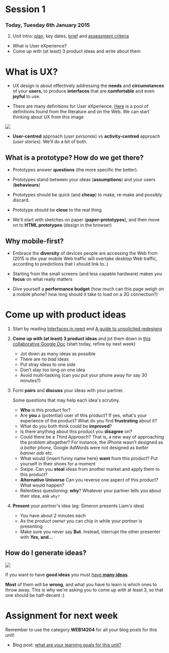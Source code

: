 # Session 1

### Today, Tuesday 6th January 2015

1. Unit intro: [plan](https://github.com/RavensbourneWebMedia/WEB14204#plan), key dates, [brief](https://github.com/RavensbourneWebMedia/WEB14204#brief) and [assessment criteria](https://github.com/RavensbourneWebMedia/WEB14204#assessment-criteria) 
* What is User eXperience?
* Come up with (at least) 3 product ideas and write about them


# What is UX?

* UX design is about effectively addressing the **needs** and **circumstances** of your **users**, to produce **interfaces** that are **comfortable** and even **joyful** to use.

* There are many definitions for User eXperience. [Here](http://www.allaboutux.org/ux-definitions) is a pool of definitions found from the literature and on the Web. We can start thinking about UX from this image

![](http://imgs.xkcd.com/comics/university_website.png)

* **User-centred** approach (*user personas*) vs **activity-centred** approach (*user stories*). We'll do a bit of both.


## What is a prototype? How do we get there?

* Prototypes answer **questions** (the more specific the better).

* Prototypes stand between your ideas (**assumptions**) and your users (**behaviours**)

* Prototypes should be quick (and **cheap**) to make, re-make and possibly discard.

* Prototype should be **close** to the real thing

* We'll start with sketches on paper (**paper-prototypes**), and then move on to **HTML prototypes** (design in the browser)


## Why mobile-first?

* Embrace the **diversity** of devices people are accessing the Web from (2015 is *the* year mobile Web traffic will overtake *desktop* Web traffic, according to predictions that I should link to..)

* Starting from the small screens (and less capable hardware) makes you **focus** on what really matters

* Give yourself a **performance budget** (how much can this page weigh on a mobile phone? how long should it take to load on a 3G connection?)



# Come up with product ideas

1. Start by reading [Interfaces in need](https://medium.com/@gbks/interfaces-in-need-fa21105102c6) and [A guide to unsolicited redesigns](http://www.welcomebrand.co.uk/thoughts/the-designers-guide-to-unsolicited-redesigns/)

2. **Come up with (at least) 3 product ideas** and jot them down in [this collaborative Google Doc](https://docs.google.com/document/d/1uvH4DzJyyMGLhlRfwow58k96xDwcw6ZX--RoUhqB928/edit?usp=sharing) (start today, refine by next week)

	* Jot down as many ideas as possible 
	* There are no *bad* ideas 
	* Put stray ideas to one side 
	* Don’t stay too long on one idea
	* Avoid multi-tasking (can you put your phone away for say 30 minutes?)


3. Form **pairs** and **discuss** your ideas with your partner.

	Some questions that may help each idea's scrutiny.

	* **Who** is this product for? 
	* Are **you** a (potential) user of this product? If yes, what's your experience of the product? What do you find **frustrating** about it?
	* What do you both think could be **improved**? 
	* Is there anything about this product you **disagree** on?
	* Could there be a *Third Approach*? That is, a new way of approaching the problem altogether? For instance, the iPhone wasn’t designed as *a better phone*, Google AdWords were not designed as *better banner ads* etc. 
	* What would {insert funny name here} **want** from this product? Put yourself in their shoes for a moment
	* *Swipe*. Can you **steal** ideas from another market and apply them to this product?
	* **Alternative Universe** Can you reverse one aspect of this product? What would happen?
	* Relentless questioning: **why**? Whatever your partner tells you about their idea, ask `why?` 
	

4. **Present** your *partner*'s idea (eg: Simeron presents Liam's idea)

	* You have about 2 minutes each
	* As the *product owner* you can chip in while your *partner* is presenting
	* Make sure you never say **But**. Instead, interrupt the other presenter with **Yes, and...**


## How do I generate ideas?

![](http://frankchimero.com/assets/ideas.gif)

If you want to have **good ideas** you must [have **many ideas**](https://medium.com/founder-stories/9bd554bedce0).

**Most** of them will be **wrong**, and what you have to learn is which ones to throw away. This is why we're asking you to come up with at least 3, so that one should be half-decent :)



# Assignment for next week

Remember to use the category **WEB14204** for all your blog posts for this unit!

* Blog post: [what are your learning goals for this unit?](https://github.com/RavensbourneWebMedia/Blogging/blob/master/what-are-my-learning-goals.md)


<!-- 

UX quiz, from http://courses.theteamw.com/an-introduction-to-the-user-experience/5699

Most of the time people don't like to think a lot, so you should design your user experience to encourage people to think more. [ true / false ]

Both the goals of the user and the goals of the organization that is developing the experience you are working on are important to take into consideration in your design. [ true / false ]

Meeting a technology project's time and budget constraints is one of the Principles of User Experience.

Designing for the users' context of use is part of the Principles of User Experience.  
UCD stands for "user-centered" design

If you build in user testing in your process then you don't need to do up-front user research.

It's OK to hand-off a UX design to the programming team without collaborating IF you've done lots of user testing beforehand and you have a strong design document to give them.

Most people agree that part of the UX role includes User Research.

Most people agree that part of the UX role includes getting user feedback through user testing.

Most people agree that part of the UX role is to do design.

Most people agree that part of the UX role is Visual Design.

Most people agree that part of the UX role is creating content.

According to Susan Weinschenk, it's important for UX professionals to use the latest trends in their designs.

True
 False
Question 2:
True or False?:

According to Susan Weinschenk, it's important for UX professionals to understand human psychology. 

 True
False
Question 3:
True or False?:

According to Susan Weinschenk, it's important for UX professionals to be able to write "code" for their prototypes.

True
 False
Question 4:
True or False?:

According to Susan Weinschenk, it's important for UX professionals to know the principles of engagement.

 True
False
Question 5:
True or False?:

According to Susan Weinschenk, it's important for UX professionals to know how to create a conceptual model.

 True
False



 -->

